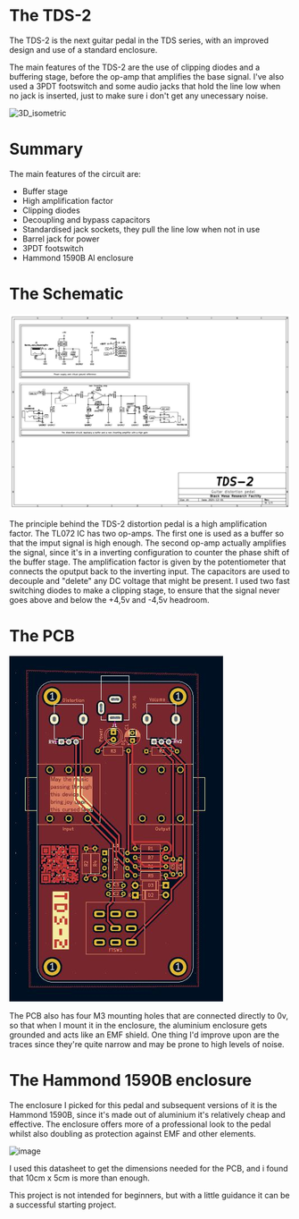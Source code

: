 # The TDS-2

The TDS-2 is the next guitar pedal in the TDS series, with an improved design and use of a standard enclosure.

The main features of the TDS-2 are the use of clipping diodes and a buffering stage, before the op-amp that amplifies the base signal. I've also used a 3PDT footswitch and some audio jacks that hold the line low when no jack is inserted, just to make sure i don't get any unecessary noise.

![3D_isometric](https://github.com/user-attachments/assets/ef86e7f6-875a-43bb-ab0c-e3dd517bfd00)

# Summary

The main features of the circuit are: 

- Buffer stage
- High amplification factor
- Clipping diodes
- Decoupling and bypass capacitors
- Standardised jack sockets, they pull the line low when not in use
- Barrel jack for power 
- 3PDT footswitch 
- Hammond 1590B Al enclosure

# The Schematic

![image](https://github.com/TudorSupica/TDS-2/blob/main/schematic/TDS-2.jpg)

The principle behind the TDS-2 distortion pedal is a high amplification factor. The TL072 IC has two op-amps. The first one is used as a buffer so that the imput signal is high enough. The second op-amp actually amplifies the signal, since it's in a inverting configuration to counter the phase shift of the buffer stage. 
The amplification factor is given by the potentiometer that connects the oputput back to the inverting input. The capacitors are used to decouple and "delete" any DC voltage that might be present. I used two fast switching diodes to make a clipping stage, to ensure that the signal never goes above and below the +4,5v and -4,5v headroom.

# The PCB 

![image](https://github.com/TudorSupica/TDS-2/blob/main/PCB/2D/2D_front.jpg)

The PCB also has four M3 mounting holes that are connected directly to 0v, so that when I mount it in the enclosure, the aluminium enclosure gets grounded and acts like an EMF shield.
One thing I'd improve upon are the traces since they're quite narrow and may be prone to high levels of noise.

# The Hammond 1590B enclosure

The enclosure I picked for this pedal and subsequent versions of it is the Hammond 1590B, since it's made out of aluminium it's relatively cheap and effective. The enclosure offers more of a professional look to the pedal whilst also doubling as protection against EMF and other elements.

![image](https://github.com/user-attachments/assets/0b2e4468-79c0-4179-9b62-bffd1439946f)

I used this datasheet to get the dimensions needed for the PCB, and i found that 10cm x 5cm is more than enough. 

This project is not intended for beginners, but with a little guidance it can be a successful starting project.
